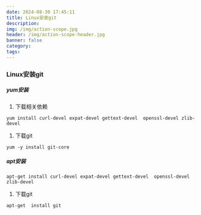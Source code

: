 ```yaml
---
date: 2024-08-30 17:45:11
title: Linux安装git
description: 
img: /img/action-scope.jpg
header: /img/action-scope-header.jpg
banner: false
category: 
tags: 
---
```



### Linux安装git

#####  yum安装

1. 下载相关依赖

```shell
yum install curl-devel expat-devel gettext-devel  openssl-devel zlib-devel
```

1. 下载git

```shell
yum -y install git-core
```


#####  apt安装

```shell
apt-get install curl-devel expat-devel gettext-devel  openssl-devel zlib-devel
```

1. 下载git

```shell
apt-get  install git
```
